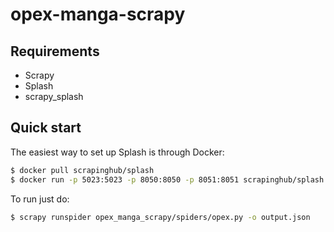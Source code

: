 # opex-manga-scrapy

## Requirements
* Scrapy
* Splash
* scrapy_splash

## Quick start
The easiest way to set up Splash is through Docker:
```bash
$ docker pull scrapinghub/splash
$ docker run -p 5023:5023 -p 8050:8050 -p 8051:8051 scrapinghub/splash
```

To run just do:
```bash
$ scrapy runspider opex_manga_scrapy/spiders/opex.py -o output.json
```
